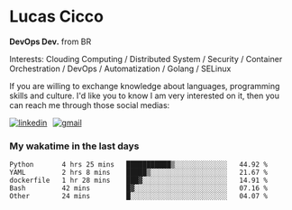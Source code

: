 # Lucas Cicco

**DevOps Dev.** from BR

Interests: Clouding Computing / Distributed System / Security / Container Orchestration / DevOps / Automatization / Golang / SELinux

If you are willing to exchange knowledge about languages, programming skills and culture. I'd like you to know I am very interested on it, then you can reach me through those social medias:

<div style="display: flex; align-items: center; gap: 10px;">
  <a href="https://www.linkedin.com/in/lucas-vitor-de-cicco" target="_blank">
    <img
      src="https://img.shields.io/badge/-LinkedIn-%230077B5?style=for-the-badge&logo=linkedin&logoColor=white"
      alt="linkedin"
      target="_blank" 
    />
  </a>
  <a href="mailto:lucasvitorx1@gmail.com">
      <img
        src="https://img.shields.io/badge/-Gmail-%23333?style=for-the-badge&logo=gmail&logoColor=white"
        alt="gmail"
        target="_blank"
      />
  </a>
</div>

### My wakatime in the last days

<!--START_SECTION:waka-->

```text
Python       4 hrs 25 mins   ███████████▒░░░░░░░░░░░░░   44.92 %
YAML         2 hrs 8 mins    █████▒░░░░░░░░░░░░░░░░░░░   21.67 %
dockerfile   1 hr 28 mins    ███▓░░░░░░░░░░░░░░░░░░░░░   14.91 %
Bash         42 mins         █▓░░░░░░░░░░░░░░░░░░░░░░░   07.16 %
Other        24 mins         █░░░░░░░░░░░░░░░░░░░░░░░░   04.07 %
```

<!--END_SECTION:waka-->
